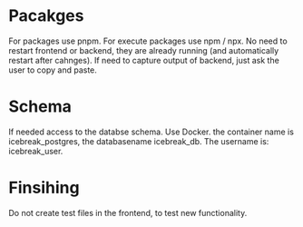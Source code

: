 # Pacakges
For packages use pnpm.
For execute packages use npm / npx.
No need to restart frontend or backend, they are already running (and automatically restart after cahnges).
If need to capture output of backend, just ask the user to copy and paste.


# Schema
If needed access to the databse schema. Use Docker. the container name is icebreak_postgres, the databasename icebreak_db.  The username is: icebreak_user.

# Finsihing
Do not create test files in the frontend, to test new functionality.